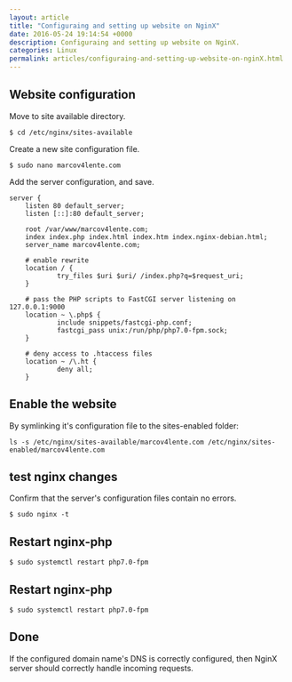 ```yaml
---
layout: article
title: "Configuraing and setting up website on NginX"
date: 2016-05-24 19:14:54 +0000
description: Configuraing and setting up website on NginX.
categories: Linux
permalink: articles/configuraing-and-setting-up-website-on-nginX.html
---
```

## Website configuration
Move to site available directory.
```
$ cd /etc/nginx/sites-available
```

Create a new site configuration file.
```
$ sudo nano marcov4lente.com
```

Add the server configuration, and save.
```
server {
    listen 80 default_server;
    listen [::]:80 default_server;

    root /var/www/marcov4lente.com;
    index index.php index.html index.htm index.nginx-debian.html;
    server_name marcov4lente.com;

    # enable rewrite
    location / {
            try_files $uri $uri/ /index.php?q=$request_uri;
    }

    # pass the PHP scripts to FastCGI server listening on 127.0.0.1:9000
    location ~ \.php$ {
            include snippets/fastcgi-php.conf;
            fastcgi_pass unix:/run/php/php7.0-fpm.sock;
    }

    # deny access to .htaccess files
    location ~ /\.ht {
            deny all;
    }

```

## Enable the website
By symlinking it's configuration file to the sites-enabled folder:
```
ls -s /etc/nginx/sites-available/marcov4lente.com /etc/nginx/sites-enabled/marcov4lente.com
```

## test nginx changes
Confirm that the server's configuration files contain no errors.
```
$ sudo nginx -t
```

## Restart nginx-php
```
$ sudo systemctl restart php7.0-fpm
```

## Restart nginx-php
```
$ sudo systemctl restart php7.0-fpm
```

## Done
If the configured domain name's DNS is correctly configured, then NginX server should correctly handle incoming requests.
